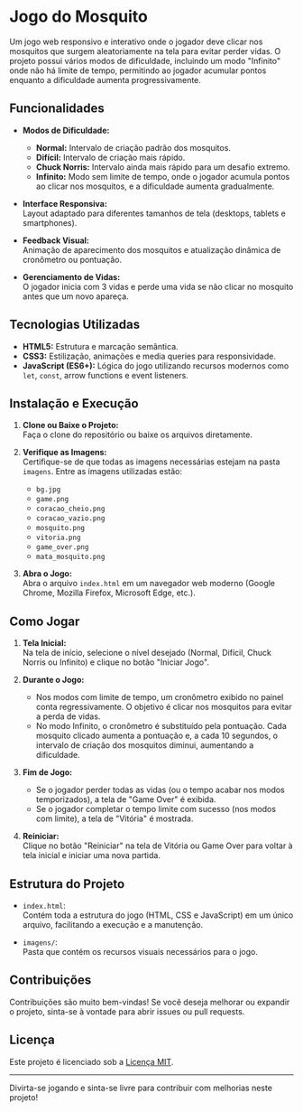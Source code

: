 # Jogo do Mosquito

Um jogo web responsivo e interativo onde o jogador deve clicar nos mosquitos que surgem aleatoriamente na tela para evitar perder vidas. O projeto possui vários modos de dificuldade, incluindo um modo "Infinito" onde não há limite de tempo, permitindo ao jogador acumular pontos enquanto a dificuldade aumenta progressivamente.

## Funcionalidades

- **Modos de Dificuldade:**  
  - **Normal:** Intervalo de criação padrão dos mosquitos.  
  - **Difícil:** Intervalo de criação mais rápido.  
  - **Chuck Norris:** Intervalo ainda mais rápido para um desafio extremo.  
  - **Infinito:** Modo sem limite de tempo, onde o jogador acumula pontos ao clicar nos mosquitos, e a dificuldade aumenta gradualmente.

- **Interface Responsiva:**  
  Layout adaptado para diferentes tamanhos de tela (desktops, tablets e smartphones).

- **Feedback Visual:**  
  Animação de aparecimento dos mosquitos e atualização dinâmica de cronômetro ou pontuação.

- **Gerenciamento de Vidas:**  
  O jogador inicia com 3 vidas e perde uma vida se não clicar no mosquito antes que um novo apareça.

## Tecnologias Utilizadas

- **HTML5:** Estrutura e marcação semântica.
- **CSS3:** Estilização, animações e media queries para responsividade.
- **JavaScript (ES6+):** Lógica do jogo utilizando recursos modernos como `let`, `const`, arrow functions e event listeners.

## Instalação e Execução

1. **Clone ou Baixe o Projeto:**  
   Faça o clone do repositório ou baixe os arquivos diretamente.

2. **Verifique as Imagens:**  
   Certifique-se de que todas as imagens necessárias estejam na pasta `imagens`. Entre as imagens utilizadas estão:  
   - `bg.jpg`
   - `game.png`
   - `coracao_cheio.png`
   - `coracao_vazio.png`
   - `mosquito.png`
   - `vitoria.png`
   - `game_over.png`
   - `mata_mosquito.png`

3. **Abra o Jogo:**  
   Abra o arquivo `index.html` em um navegador web moderno (Google Chrome, Mozilla Firefox, Microsoft Edge, etc.).

## Como Jogar

1. **Tela Inicial:**  
   Na tela de início, selecione o nível desejado (Normal, Difícil, Chuck Norris ou Infinito) e clique no botão "Iniciar Jogo".

2. **Durante o Jogo:**  
   - Nos modos com limite de tempo, um cronômetro exibido no painel conta regressivamente. O objetivo é clicar nos mosquitos para evitar a perda de vidas.
   - No modo Infinito, o cronômetro é substituído pela pontuação. Cada mosquito clicado aumenta a pontuação e, a cada 10 segundos, o intervalo de criação dos mosquitos diminui, aumentando a dificuldade.

3. **Fim de Jogo:**  
   - Se o jogador perder todas as vidas (ou o tempo acabar nos modos temporizados), a tela de "Game Over" é exibida.
   - Se o jogador completar o tempo limite com sucesso (nos modos com limite), a tela de "Vitória" é mostrada.

4. **Reiniciar:**  
   Clique no botão "Reiniciar" na tela de Vitória ou Game Over para voltar à tela inicial e iniciar uma nova partida.

## Estrutura do Projeto

- `index.html`:  
  Contém toda a estrutura do jogo (HTML, CSS e JavaScript) em um único arquivo, facilitando a execução e a manutenção.

- `imagens/`:  
  Pasta que contém os recursos visuais necessários para o jogo.

## Contribuições

Contribuições são muito bem-vindas! Se você deseja melhorar ou expandir o projeto, sinta-se à vontade para abrir issues ou pull requests.

## Licença

Este projeto é licenciado sob a [Licença MIT](LICENSE).

---

Divirta-se jogando e sinta-se livre para contribuir com melhorias neste projeto!


